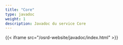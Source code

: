 ```yaml
---
title: "Core"
type: javadoc
weight: 1
description: Javadoc du service Core
---
```


{{< iframe src="/osrd-website/javadoc/index.html" >}}
